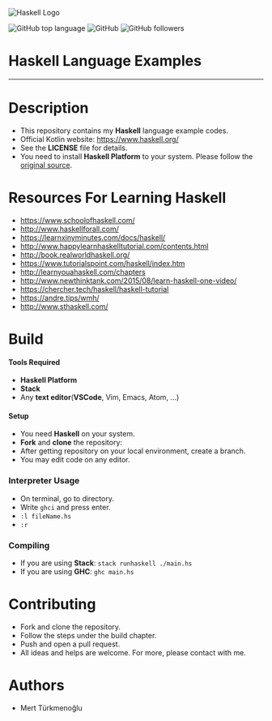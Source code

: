![Haskell Logo](https://wiki.haskell.org/wikiupload/4/4a/HaskellLogoStyPreview-1.png)

![GitHub top language](https://img.shields.io/github/languages/top/mertturkmenoglu/haskell) ![GitHub](https://img.shields.io/github/license/mertturkmenoglu/haskell) ![GitHub followers](https://img.shields.io/github/followers/mertturkmenoglu.svg?style=social)
# Haskell Language Examples
***
# Description
* This repository contains my **Haskell** language example codes.
* Official Kotlin website: https://www.haskell.org/
* See the **LICENSE** file for details.
* You need to install **Haskell Platform** to your system. Please follow the [original source].
# Resources For Learning Haskell
* https://www.schoolofhaskell.com/
* http://www.haskellforall.com/
* https://learnxinyminutes.com/docs/haskell/
* http://www.happylearnhaskelltutorial.com/contents.html
* http://book.realworldhaskell.org/
* https://www.tutorialspoint.com/haskell/index.htm
* http://learnyouahaskell.com/chapters
* http://www.newthinktank.com/2015/08/learn-haskell-one-video/
* https://chercher.tech/haskell/haskell-tutorial
* https://andre.tips/wmh/
* http://www.sthaskell.com/
# Build
#### Tools Required
* **Haskell Platform**
* **Stack**
* Any **text editor**(**VSCode**, Vim, Emacs, Atom, ...)
#### Setup
* You need **Haskell** on your system.
* **Fork** and **clone** the repository:
* After getting repository on your local environment, create a branch.
* You may edit code on any editor.
### Interpreter Usage
* On terminal, go to directory.
* Write `ghci` and press enter.
* `:l fileName.hs`
* `:r`
### Compiling
* If you are using **Stack**: `stack runhaskell ./main.hs`
* If you are using **GHC**: `ghc main.hs`
# Contributing
* Fork and clone the repository.
* Follow the steps under the build chapter.
* Push and open a pull request.
* All ideas and helps are welcome. For more, please contact with me.
# Authors
* Mert Türkmenoğlu

[original source]: https://www.haskell.org/
